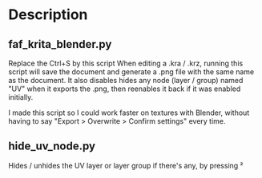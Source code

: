 # Description

## faf_krita_blender.py
Replace the Ctrl+S by this script
When editing a .kra / .krz, running this script will save the document and generate a .png file with the same name as the document.
It also disables hides any node (layer / group) named "UV" when it exports the .png, then reenables it back if it was enabled initially.

I made this script so I could work faster on textures with Blender, without having to say "Export > Overwrite > Confirm settings" every time.

## hide_uv_node.py
Hides / unhides the UV layer or layer group if there's any, by pressing ²